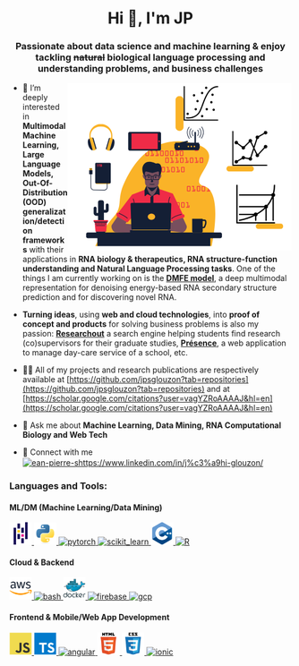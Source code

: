 <h1 align="center">Hi 👋, I'm JP</h1>
<h3 align="center">Passionate about data science and machine learning & enjoy tackling <del>natural</del> biological language processing and understanding problems, and business challenges</h3>
<p align='left'></p><img align="right" alt="Coding" width="400" src="https://github.com/jpsglouzon/jpsglouzon/blob/main/github_profile_img.png"></p>

- 🌱 I’m deeply interested in **Multimodal Machine Learning, Large Language Models, Out-Of-Distribution (OOD) generalization/detection frameworks** with their applications in **RNA biology & therapeutics, RNA structure-function understanding and Natural Language Processing tasks**. One of the things I am currently working on is the **[DMFE model](https://github.com/jpsglouzon/denoising_mfe)**, a deep multimodal representation for denoising energy-based RNA secondary structure prediction and for discovering novel RNA.

- **Turning ideas**, using **web and cloud technologies**, into **proof of concept and products** for solving business problems is also my passion: **[Researchout](https://researchout.com)** a search engine helping students find research (co)supervisors for their graduate studies, **[Présence](https://presence-emo.web.app)**, a web application to manage day-care service of a school, etc.

- 👨‍💻 All of my projects and research publications are respectively available at [https://github.com/jpsglouzon?tab=repositories](https://github.com/jpsglouzon?tab=repositories) and at [https://scholar.google.com/citations?user=vagYZRoAAAAJ&hl=en](https://scholar.google.com/citations?user=vagYZRoAAAAJ&hl=en) 

- 💬 Ask me about **Machine Learning, Data Mining, RNA Computational Biology and Web Tech**
- 💬 Connect with me  <a href="https://linkedin.com/in/ean-pierre-shttps://www.linkedin.com/in/j%c3%a9hi-glouzon/" target="blank"><img style="vertical-align:middle"  src="https://raw.githubusercontent.com/rahuldkjain/github-profile-readme-generator/master/src/images/icons/Social/linked-in-alt.svg" alt="ean-pierre-shttps://www.linkedin.com/in/j%c3%a9hi-glouzon/" height="30" width="30" /></a>

<h3 align="left">Languages and Tools:</h3>
<h4 align="left">ML/DM (Machine Learning/Data Mining)</h4>
<p align="left">
<a href="https://pandas.pydata.org/" target="_blank" rel="noreferrer" > <img src="https://raw.githubusercontent.com/devicons/devicon/2ae2a900d2f041da66e950e4d48052658d850630/icons/pandas/pandas-original.svg" alt="pandas" width="40" height="40" /> </a> <a href="https://www.python.org" target="_blank" rel="noreferrer"> <img src="https://raw.githubusercontent.com/devicons/devicon/master/icons/python/python-original.svg" alt="python" width="40" height="40"/> </a> <a href="https://pytorch.org/" target="_blank" rel="noreferrer"> <img src="https://www.vectorlogo.zone/logos/pytorch/pytorch-icon.svg" alt="pytorch" width="40" height="40"/> </a> <a href="https://scikit-learn.org/" target="_blank" rel="noreferrer"> <img src="https://upload.wikimedia.org/wikipedia/commons/0/05/Scikit_learn_logo_small.svg" alt="scikit_learn" width="40" height="40"/> </a> <a href="https://www.w3schools.com/cpp/" target="_blank" rel="noreferrer"> <img src="https://raw.githubusercontent.com/devicons/devicon/master/icons/cplusplus/cplusplus-original.svg" alt="cplusplus" width="40" height="40"/> </a> 
<a href="https://www.r-project.org/" target="_blank" rel="noreferrer"> <img src="https://www.r-project.org/logo/Rlogo.svg" alt="R" width="40" height="40"/> </a>
</p>

<h4 align="left">Cloud & Backend</h4>
<p align="left">
<a href="https://aws.amazon.com" target="_blank" rel="noreferrer"> <img src="https://raw.githubusercontent.com/devicons/devicon/master/icons/amazonwebservices/amazonwebservices-original-wordmark.svg" alt="aws" width="40" height="40"/> </a> <a href="https://www.gnu.org/software/bash/" target="_blank" rel="noreferrer"> <img src="https://www.vectorlogo.zone/logos/gnu_bash/gnu_bash-icon.svg" alt="bash" width="40" height="40"/> </a>  <a href="https://www.docker.com/" target="_blank" rel="noreferrer"> <img src="https://raw.githubusercontent.com/devicons/devicon/master/icons/docker/docker-original-wordmark.svg" alt="docker" width="40" height="40"/> </a> <a href="https://firebase.google.com/" target="_blank" rel="noreferrer"> <img src="https://www.vectorlogo.zone/logos/firebase/firebase-icon.svg" alt="firebase" width="40" height="40"/> </a> <a href="https://cloud.google.com" target="_blank" rel="noreferrer"> <img src="https://www.vectorlogo.zone/logos/google_cloud/google_cloud-icon.svg" alt="gcp" width="40" height="40"/> </a>
</p>

<h4 align="left">Frontend & Mobile/Web App Development</h4>
<p align="left">
<a href="https://developer.mozilla.org/en-US/docs/Web/JavaScript" target="_blank" rel="noreferrer"> <img src="https://raw.githubusercontent.com/devicons/devicon/master/icons/javascript/javascript-original.svg" alt="javascript" width="40" height="40"/> </a>
<a href="https://www.typescriptlang.org/" target="_blank" rel="noreferrer"> <img src="https://raw.githubusercontent.com/devicons/devicon/master/icons/typescript/typescript-original.svg" alt="typescript" width="40" height="40"/> </a>
<a href="https://angular.io" target="_blank" rel="noreferrer"> <img src="https://angular.io/assets/images/logos/angular/angular.svg" alt="angular" width="40" height="40"/> </a>
<a href="https://www.w3.org/html/" target="_blank" rel="noreferrer"> <img src="https://raw.githubusercontent.com/devicons/devicon/master/icons/html5/html5-original-wordmark.svg" alt="html5" width="40" height="40"/> </a>
<a href="https://www.w3schools.com/css/" target="_blank" rel="noreferrer"> <img src="https://raw.githubusercontent.com/devicons/devicon/master/icons/css3/css3-original-wordmark.svg" alt="css3" width="40" height="40"/> </a>
<a href="https://ionicframework.com" target="_blank" rel="noreferrer"> <img src="https://upload.wikimedia.org/wikipedia/commons/d/d1/Ionic_Logo.svg" alt="ionic" width="40" height="40"/> </a> 

</p>

